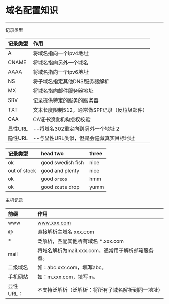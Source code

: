 # 域名配置知识
---
记录类型

| 记录类型 | 作用                               |
|:--------|:----------------------------------|
| A       | 将域名指向一个ipv4地址               |
| CNAME   | 将域名指向另外一个域名                |
| AAAA    | 将域名指向一个ipv6地址               |
| NS      | 将子域名指定其他DNS服务器解析          |
| MX      | 将域名指向邮件服务器地址               |
| SRV     | 记录提供特定的服务的服务器              |
| TXT     | 文本长度限制512，通常做SPF记录（反垃圾邮件） |
| CAA     | CA证书颁发机构授权校验               |
| 显性URL  | --将域名302重定向到另外一个地址       2|
| 隐性URL  | --与显性URL类似，但是会隐藏真实目标地址 |

| 记录类型       | head two          | three |
|:-------------|:------------------|:------|
| ok           | good swedish fish | nice  |
| out of stock | good and plenty   | nice  |
| ok           | good `oreos`      | hmm   |
| ok           | good `zoute` drop | yumm  |

主机记录

| 前缀 | 作用 |
|:---|:----|
| www |www.xxx.com|
| @ |直接解析主域名 xxx.com|
| * |泛解析，匹配其他所有域名 *.xxx.com|
| mail |将域名解析为mail.xxx.com，通常用于解析邮箱服务器。|
| 二级域名 |如：abc.xxx.com，填写abc。|
| 手机网站 |如：m.xxx.com，填写m。|
| 显性URL： |不支持泛解析（泛解析：将所有子域名解析到同一地址）|



